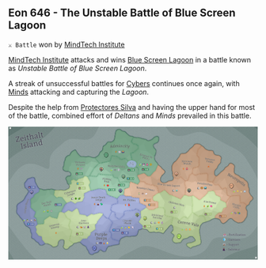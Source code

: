 ## Eon 646 - The Unstable Battle of Blue Screen Lagoon

`⚔️ Battle` won by [MindTech Institute](../refs/mindtech_institute.md)

[MindTech Institute](../refs/mindtech_institute.md) attacks and wins [Blue Screen Lagoon](../refs/blue_screen_lagoon.md) in a battle known as _Unstable Battle of Blue Screen Lagoon_.

A streak of unsuccessful battles for [Cybers](../refs/cybers.md) continues once again, with [Minds](../refs/minds.md) attacking and capturing the _Lagoon_. 

Despite the help from [Protectores Silva](../refs/protectores_silva.md) and having the upper hand for most of the battle, combined effort of _Deltans_ and _Minds_ prevailed in this battle.

![Battle Map](../timeline/map/eon0646.png)
